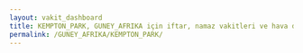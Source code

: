 ```yaml
---
layout: vakit_dashboard
title: KEMPTON_PARK, GUNEY_AFRIKA için iftar, namaz vakitleri ve hava durumu - ilçe/eyalet seç
permalink: /GUNEY_AFRIKA/KEMPTON_PARK/
---
```


<script type="text/javascript">
  var GLOBAL_COUNTRY = 'GUNEY_AFRIKA';
  var GLOBAL_CITY = 'KEMPTON_PARK';
  var GLOBAL_STATE = '';
  var lat = 72;
  var lon = 21;
</script>
